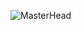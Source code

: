 ![MasterHead](https://cdn.dribbble.com/userupload/14878246/file/original-050531e1944645c0b8b23c9d21401c1d.gif)


